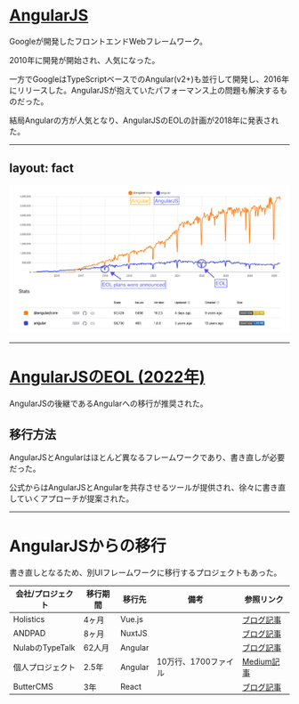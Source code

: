 # [AngularJS](https://github.com/angular/angular.js)

Googleが開発したフロントエンドWebフレームワーク。

2010年に開発が開始され、人気になった。

一方でGoogleはTypeScriptベースでのAngular(v2+)も並行して開発し、2016年にリリースした。AngularJSが抱えていたパフォーマンス上の問題も解決するものだった。

結局Angularの方が人気となり、AngularJSのEOLの計画が2018年に発表された。

---
layout: fact
---

![NPM Trends](./.images/npm-trends.png)

---

# [AngularJSのEOL (2022年)](https://docs.angularjs.org/misc/version-support-status)

AngularJSの後継であるAngularへの移行が推奨された。

## 移行方法

AngularJSとAngularはほとんど異なるフレームワークであり、書き直しが必要だった。

公式からはAngularJSとAngularを共存させるツールが提供され、徐々に書き直していくアプローチが提案された。

---

# AngularJSからの移行

書き直しとなるため、別UIフレームワークに移行するプロジェクトもあった。

| 会社/プロジェクト | 移行期間 | 移行先 | 備考 | 参照リンク |
|-----------------|---------|-------|------|----------|
| Holistics | 4ヶ月 | Vue.js | | [ブログ記事](https://www.holistics.io/blog/why-and-how-we-migrated-from-angularjs-to-vuejs/) |
| ANDPAD | 8ヶ月 | NuxtJS | | [ブログ記事](https://tech.andpad.co.jp/entry/2021/03/11/170000) |
| NulabのTypeTalk | 62人月 | Angular | | [ブログ記事](https://nulab.com/ja/blog/typetalk/things-we-did-on-angular-migration/) |
| 個人プロジェクト | 2.5年 | Angular | 10万行、1700ファイル | [Medium記事](https://medium.com/@rochat.aurelia/from-angularjs-to-angular-a-2-years-journey-5afcebe050a8) |
| ButterCMS | 3年 | React | | [ブログ記事](https://buttercms.com/blog/migrating-from-angularjs-to-react/) |
